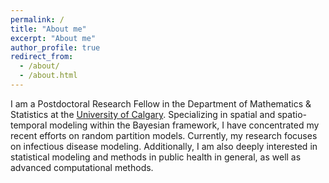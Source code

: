 ```yaml
---
permalink: /
title: "About me"
excerpt: "About me"
author_profile: true
redirect_from: 
  - /about/
  - /about.html
---
```


I am a Postdoctoral Research Fellow in the Department of Mathematics & Statistics at the [University of Calgary](https://ucalgary.ca/). Specializing in spatial and spatio-temporal modeling within the Bayesian framework, I have concentrated my recent efforts on random partition models. Currently, my research focuses on infectious disease modeling. Additionally, I am also deeply interested in statistical modeling and methods in public health in general, as well as advanced computational methods. 
